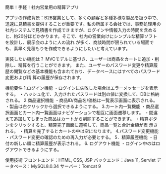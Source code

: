 簡単！手軽！社内営業用の精算アプリ 

アプリの作成背景：B2B営業として、多くの顧客と多種多様な製品を扱う中で、迅速に見積書を提供することが重要です。私の所属する会社では、事務処理用の社内システムで見積書を作成できますが、ログインや情報入力の時間を含めると、約20分ほどかかります。そこで、社内の営業向けにシンプルな精算ソフトを設計し、展示会のように人の流れ
が多く、商談時間が限られている場面でも、素早く見積もりを作成できるようにしたいと考えています。 

実装したい機能は？ MVCモデルに基づき、ユーザーは商品をカートに追加・削除し、精算を行うことができます。 また、ユーザーのパスワード変更や精算履歴の閲覧などの基本機能も含まれており、データベースにはすべてのパスワード変更および精
算の履歴が保存されます。 

機能要件 
1.ログイン機能 
・ログインに失敗した場合はエラーメッセージを表示する。 
・ハッシュ化で、入力されたパスワードは別の値に変換して、DBに格納される。 
2.商品選択機能 
・商品ID/商品名/価格は一覧表示画面に表示される。 
・製品は右クリックから選択できるようにする。 
3.カート内一覧機能 
・商品選択画面とカート内一覧画面はナビゲーションで相互に画面遷移します。 
・間違えて追加してしまった商品はカートから削除することができます。 
・精算ボタンをクリックすると、精算完了画面に遷移して、商品一覧と合計金額が表
示される。 
・精算を完了するとカートの中は空になります。 
4.パスワード変更機能 
・パスワード変更の確認のための再入力が必要とする。 
5．精算履歴機能 
・日付の新しい順に精算履歴が表示される。 
6. ログアウト機能 
・ログイン中のはログアウトできるようにする。 

使用技術 
フロントエンド：HTML, CSS, JSP 
バックエンド：Java 11, Servlet 
データベース：MySQL8.0.34 
サーバー：Tomcat 9 
